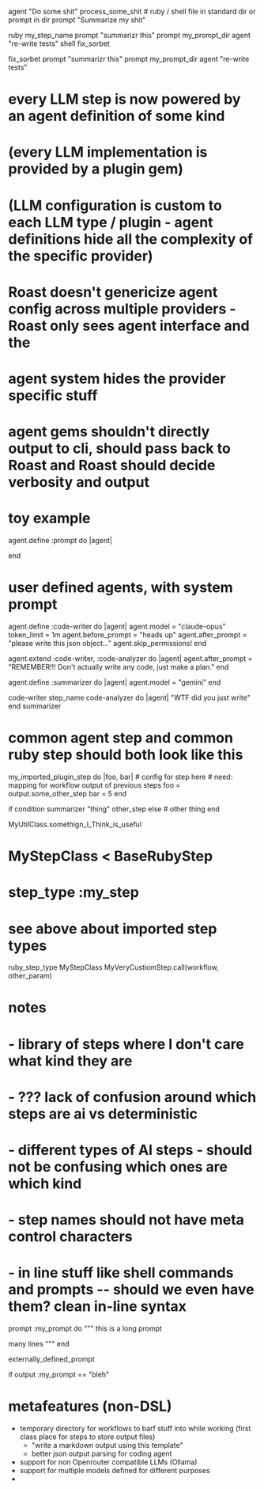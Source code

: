 agent "Do some shit"
process_some_shit # ruby / shell file in standard dir or prompt in dir
prompt "Summarize my shit"

ruby my_step_name
prompt "summarizr this"
prompt my_prompt_dir
agent "re-write tests"
shell fix_sorbet

fix_sorbet
prompt "summarizr this"
prompt my_prompt_dir
agent "re-write tests"

# every LLM step is now powered by an agent definition of some kind
# (every LLM implementation is provided by a plugin gem)
# (LLM configuration is custom to each LLM type / plugin - agent definitions hide all the complexity of the specific provider)
# Roast doesn't genericize agent config across multiple providers - Roast only sees agent interface and the 
# agent system hides the provider specific stuff
# agent gems shouldn't directly output to cli, should pass back to Roast and Roast should decide verbosity and output
# toy example
agent.define :prompt do |agent|

end

# user defined agents, with system prompt
agent.define :code-writer do |agent|
    agent.model = "claude-opus"
    token_limit = 1m
    agent.before_prompt = "heads up"
    agent.after_prompt = "please write this json object..."
    agent.skip_permissions!
end

agent.extend :code-writer, :code-analyzer do |agent|
    agent.after_prompt = "REMEMBER!!! Don't actually write any code, just make a plan."
end

agent.define :summarizer do |agent|
    agent.model = "gemini"
end

code-writer step_name
code-analyzer do |agent|
    "WTF did you just write"
end
summarizer

# common agent step and common ruby step should both look like this
my_imported_plugin_step do |foo, bar|
    # config for step here
    # need: mapping for workflow output of previous steps
    foo = output.some_other_step
    bar = 5
end

if condition
    summarizer "thing"
    other_step
else
    # other thing
end


MyUtilClass.somethign_I_Think_is_useful

# MyStepClass < BaseRubyStep
# step_type :my_step
# see above about imported step types
ruby_step_type MyStepClass
MyVeryCustiomStep.call(workflow, other_param)





# notes
# - library of steps where I don't care what kind they are
# - ??? lack of confusion around which steps are ai vs deterministic
# - different types of AI steps - should not be confusing which ones are which kind
# - step names should not have meta control characters
# - in line stuff like shell commands and prompts -- should we even have them? clean in-line syntax

prompt :my_prompt do
  """
  this is a long prompt

  many lines
  """
end

externally_defined_prompt

if output :my_prompt == "bleh"

# metafeatures (non-DSL)
- temporary directory for workflows to barf stuff into while working (first class place for steps to store output files)
  -  "write a markdown output using this template"
  - better json output parsing for coding agent
- support for non Openrouter compatible LLMs (Ollama)
- support for multiple models defined for different purposes
- 
